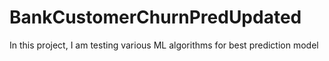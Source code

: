 # BankCustomerChurnPredUpdated

In this project, I am testing various ML algorithms for best prediction model
